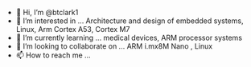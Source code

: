 - 👋 Hi, I’m @btclark1
- 👀 I’m interested in ... Architecture and design of embedded systems, Linux, Arm Cortex A53, Cortex M7
- 🌱 I’m currently learning ... medical devices, ARM processor systems
- 💞️ I’m looking to collaborate on ... ARM i.mx8M Nano , Linux
- 📫 How to reach me ...

<!---
btclark1/btclark1 is a ✨ special ✨ repository because its `README.md` (this file) appears on your GitHub profile.
You can click the Preview link to take a look at your changes.
--->
